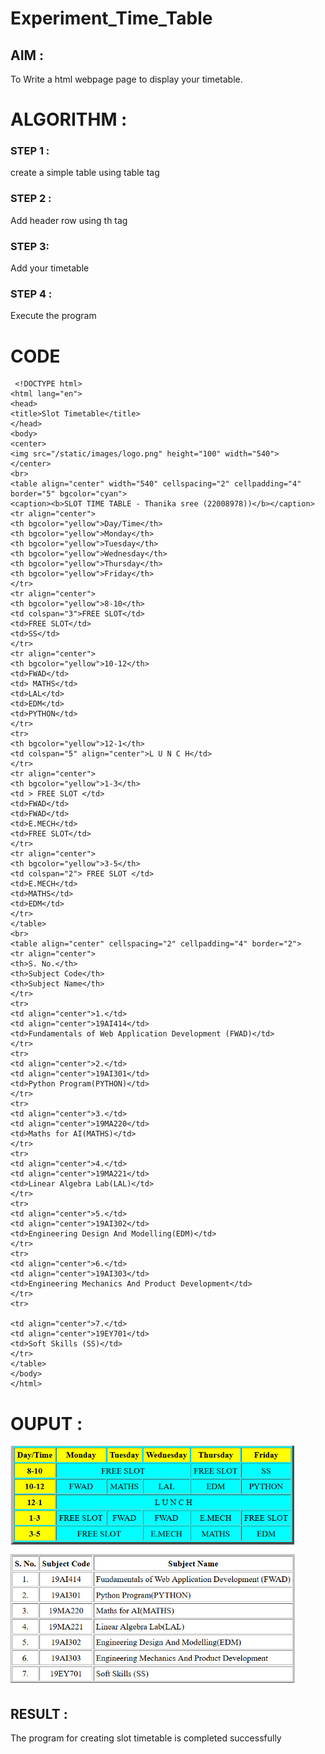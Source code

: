 # Experiment_Time_Table

## AIM : 

To Write a html webpage page to display your timetable.

# ALGORITHM :

### STEP 1 :

create a simple table using table tag

### STEP 2 :

Add header row using th tag

### STEP 3:

Add your timetable

### STEP 4 :

Execute the program


# CODE
```
 <!DOCTYPE html>
<html lang="en">
<head>
<title>Slot Timetable</title>
</head>
<body>
<center>
<img src="/static/images/logo.png" height="100" width="540">
</center>
<br>
<table align="center" width="540" cellspacing="2" cellpadding="4" border="5" bgcolor="cyan">
<caption><b>SLOT TIME TABLE - Thanika sree (22008978))</b></caption>
<tr align="center">
<th bgcolor="yellow">Day/Time</th>
<th bgcolor="yellow">Monday</th>
<th bgcolor="yellow">Tuesday</th>
<th bgcolor="yellow">Wednesday</th>
<th bgcolor="yellow">Thursday</th>
<th bgcolor="yellow">Friday</th>
</tr>
<tr align="center">
<th bgcolor="yellow">8-10</th>
<td colspan="3">FREE SLOT</td>
<td>FREE SLOT</td>
<td>SS</td>
</tr>
<tr align="center">
<th bgcolor="yellow">10-12</th>
<td>FWAD</td>
<td> MATHS</td>
<td>LAL</td>
<td>EDM</td>
<td>PYTHON</td>
</tr>
<tr>
<th bgcolor="yellow">12-1</th>
<td colspan="5" align="center">L U N C H</td>
</tr>
<tr align="center">
<th bgcolor="yellow">1-3</th>
<td > FREE SLOT </td>
<td>FWAD</td>
<td>FWAD</td>
<td>E.MECH</td>
<td>FREE SLOT</td>
</tr>
<tr align="center">
<th bgcolor="yellow">3-5</th>
<td colspan="2"> FREE SLOT </td>
<td>E.MECH</td>
<td>MATHS</td>
<td>EDM</td>
</tr>
</table>
<br>
<table align="center" cellspacing="2" cellpadding="4" border="2">
<tr align="center">
<th>S. No.</th>
<th>Subject Code</th>
<th>Subject Name</th>
</tr>
<tr>
<td align="center">1.</td>
<td align="center">19AI414</td>
<td>Fundamentals of Web Application Development (FWAD)</td>
</tr>
<tr>
<td align="center">2.</td>
<td align="center">19AI301</td>
<td>Python Program(PYTHON)</td>
</tr>
<tr>
<td align="center">3.</td>
<td align="center">19MA220</td>
<td>Maths for AI(MATHS)</td>
</tr>
<tr>
<td align="center">4.</td>
<td align="center">19MA221</td>
<td>Linear Algebra Lab(LAL)</td>
</tr>
<tr>
<td align="center">5.</td>
<td align="center">19AI302</td>
<td>Engineering Design And Modelling(EDM)</td>
</tr>
<tr>
<td align="center">6.</td>
<td align="center">19AI303</td>
<td>Engineering Mechanics And Product Development</td>
</tr>
<tr>

<td align="center">7.</td>
<td align="center">19EY701</td>
<td>Soft Skills (SS)</td>
</tr>
</table>
</body>
</html>
```
# OUPUT : 

![](/time.png)

## RESULT :

The program for creating slot timetable is completed successfully 

